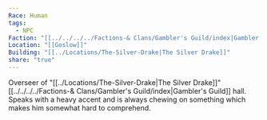 ```yaml
---
Race: Human
tags:
  - NPC
Faction: "[[../../../../Factions-& Clans/Gambler's Guild/index|Gambler's Guild]]"
Location: "[[Goslow]]"
Building: "[[../Locations/The-Silver-Drake|The Silver Drake]]"
share: "true"
---
```


Overseer of "[[../Locations/The-Silver-Drake|The Silver Drake]]" [[../../../../Factions-& Clans/Gambler's Guild/index|Gambler's Guild]] hall. Speaks with a heavy accent and is always chewing on something which makes him somewhat hard to comprehend.